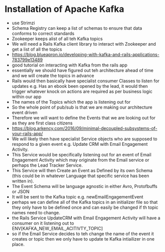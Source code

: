 # Installation of Apache Kafka 
- use Strimzi
- Schema Registry can keep a list of schemas to ensure that data conforms to correct standards
- Zookeeper keeps alist of all teh Kafka topics
- We will need a Rails Kafka client library to interact with Zookeeper and get a list of all the topics
- https://blog.blueapron.io/developing-with-kafka-and-rails-applications-783799e13489
- good tutorial on interacting with Kafka from the rails app
- essentially we should have figured out teh architecture ahead of time and we will create the topics in advance
- Rails would then basically have specialist consumer Classes to listen for updates e.g. Has an ebook been opened by 
the lead, it would then trigger whatever knock on actions are required as per business logic within our app
- The names of the Topics which the app is listening out for 
- So the whole point of pub/sub is that we are making our architecture event driven
- Therefore we will want to define the Events that we are looking out for as they are first class citizens
- https://blog.arkency.com/2016/09/minimal-decoupled-subsystems-of-your-rails-app/
- We will likely then have specialist Service objects who are supposed to respond to a given event e.g.
Update CRM with Email Engagement Activity.
- This Service would be specifically listening out for an event of Email Engagement Activity which may originate from
the Email service or perhaps the Lead Tracker Service.
- This Service will then Create an Event as Defined by its own Schema (this could be in whatever Language that specific
service has been written in). 
- The Event Schema will be language agnostic in either Avro, Protofbuffs or JSON
- It will be sent to the Kafka topic e.g. newEmailEngagementEvent
- perhaps we can define all of the Kafka topics in an initializer file so that they only have to be defined once and can easily be changed
if th topic names need to change.
- the Rails Service UpdateCRM with Email Engagement Activity will have a consumer on it listening out to ENV[KAFKA_NEW_EMAIL_ACITIVTY_TOPIC]
- so if the Email Service decides to teh change the name of the event it creates or topic then we only have to update te Kafka intiailizer in one place.
